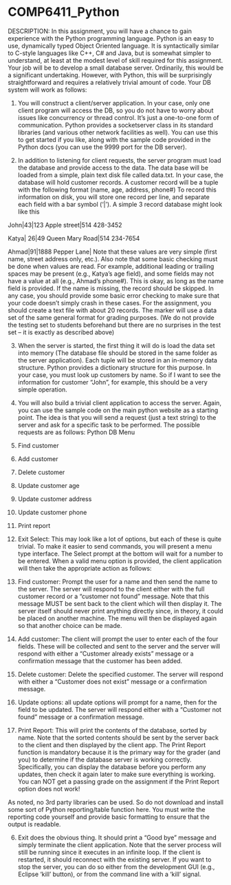 # COMP6411_Python
DESCRIPTION: In this assignment, you will have a chance to gain experience with the Python programming language. Python is an easy to use, dynamically typed Object Oriented language. It is syntactically similar to C-style languages like C++, C# and Java, but is somewhat simpler to understand, at least at the modest level of skill required for this assignment. Your job will be to develop a small database server. Ordinarily, this would be a significant undertaking. However, with Python, this will be surprisingly straightforward and requires a relatively trivial amount of code. Your DB system will work as follows:

1. You will construct a client/server application. In your case, only one client program will access the DB, so you do not have to worry about issues like concurrency or thread control. It’s just a one-to-one form of communication. Python provides a socketserver class in its standard libraries (and various other network facilities as well). You can use this to get started if you like, along with the sample code provided in the Python docs (you can use the 9999 port for the DB server).

2. In addition to listening for client requests, the server program must load the database and provide access to the data. The data base will be loaded from a simple, plain text disk file called data.txt. In your case, the database will hold customer records. A customer record will be a tuple with the following format
(name, age, address, phone#)
To record this information on disk, you will store one record per line, and separate each field with a bar symbol (‘|’). A simple 3 record database might look like this

John|43|123 Apple street|514 428-3452

Katya| 26|49 Queen Mary Road|514 234-7654 

Ahmad|91|1888 Pepper Lane|
Note that these values are very simple (first name, street address only, etc.). Also note that some basic checking must be done when values are read. For example, additional leading or trailing spaces may be present (e.g., Katya’s age field), and some fields may not have a value at all (e.g., Ahmad’s phone#). This is okay, as long as the name field is provided. If the name is missing, the record should be skipped. In any case, you should provide some basic error checking to make sure that your code doesn’t simply crash in these cases.
For the assignment, you should create a text file with about 20 records. The marker will use a data set of the same general format for grading purposes. (We do not provide the testing set to students beforehand but there are no surprises in the test set – it is exactly as described above)

3. When the server is started, the first thing it will do is load the data set into memory (The database file should be stored in the same folder as the server application). Each tuple will be stored in an in-memory data structure. Python provides a dictionary structure for this purpose. In your case, you must look up customers by name. So if I want to see the information for customer “John”, for example, this should be a very simple operation.

4. You will also build a trivial client application to access the server. Again, you can use the sample code on the main python website as a starting point. The idea is that you will send a request (just a text string) to the server and ask for a specific task to be performed. The possible requests are as follows:
Python DB Menu
1. Find customer 
2. Add customer
3. Delete customer 
4. Update customer age
5. Update customer address
6. Update customer phone
7. Print report 
8. Exit
Select:
This may look like a lot of options, but each of these is quite trivial. To make it easier to send commands, you will present a menu type interface. The Select prompt at the bottom will wait for a number to be entered. When a valid menu option is provided, the client application will then take the appropriate action as follows:

1. Find customer: Prompt the user for a name and then send the name to the server. The server will respond to the client either with the full customer record or a “customer not found” message. Note that this message MUST be sent back to the client which will then display it. The server itself should never print anything directly since, in theory, it could be placed on another machine. The menu will then be displayed again so that another choice can be made.

2. Add customer: The client will prompt the user to enter each of the four fields. These will be collected and sent to the server and the server will respond with either a “Customer already exists” message or a confirmation message that the customer has been added.

3. Delete customer: Delete the specified customer. The server will respond with either a “Customer does not exist” message or a confirmation message.

4. Update options: all update options will prompt for a name, then for the field to be updated. The server will respond either with a “Customer not found” message or a confirmation message.

5. Print Report: This will print the contents of the database, sorted by name. Note that the sorted contents should be sent by the server back to the client and then displayed by the client app. The Print Report function is mandatory because it is the primary way for the grader (and you) to determine if the database server is working correctly. Specifically, you can display the database before you perform any updates, then check it again later to make sure everything is working. You can NOT get a passing grade on the assignment if the Print Report option does not work!

As noted, no 3rd party libraries can be used. So do not download and install some sort of Python reporting/table function here. You must write the reporting code yourself and provide basic formatting to ensure that the output is readable.

6. Exit does the obvious thing. It should print a “Good bye” message and simply terminate the client application. Note that the server process will still be running since it executes in an infinite loop. If the client is restarted, it should reconnect with the existing server. If you want to stop the server, you can do so either from the development GUI (e.g., Eclipse ‘kill’ button), or from the command line with a ‘kill’ signal.


